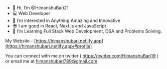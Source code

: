 - 👋 Hi, I’m @HimanshuBari21
- 💻 Web Developer
- 👀 I’m interested in Anything Amazing and Innovative 
- 😎 I am good in React, Next.js and JavaScript
- 🌱 I’m Learning Full Stack Web Development, DSA and Problems Solving.

My Website - [https://himanshubari.netlify.app](https://himanshubari.netlify.app/#profile)

You can connect with me on twitter ( https://twitter.com/HimanshuBari19 ) or email me at himanshubari789@gmail.com


<!---
HimanshuBari21/HimanshuBari21 is a ✨ special ✨ repository because its `README.md` (this file) appears on your GitHub profile.
You can click the Preview link to take a look at your changes.
--->
